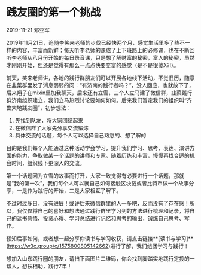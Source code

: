# 践友圈的第一个挑战

2019-11-21 邓亚军

2019年11月21日，追随李笑来老师的步伐已经快两个月，感觉生活里多了些不一样的内容，丰富而新鲜；每天听李老师的课成了上下班路上的必修课，也在不断回听李老师从八月份开始的每日录音课，只是想了解财富的秘密，富人的秘密，虽然才刚刚开始，但还是觉得有那么一点点快要变富的感觉（是不是很傻X?!）。

前天，笑来老师讲，各地的践行群朋友们可以开展各地线下活动，不觉旧历，随意在韭菜群里发了消息弱弱的问：“有济南的践行者吗？”，没人回应，也就放下了，后来翔子在mixin里加我聊天，后来还有立雪，三个人立马建了微信群，韭菜践行群济南组织建立，我们立马热烈讨论要如何如何。后来我们暂定我们的组织叫“齐鲁大地践友圈”，初步想法：

1. 先找到队友，将大家团结起来
2. 在微信群了大家先分享交流锻炼
3. 具体交流的话题，每个人可以选择自己熟悉的、想了解的

目的是我们每个人能通过这种活动学会学习，提升我们学习、思考、表达、演讲方面的能力，争取做某一个话题的讲师和专家。随着历练和丰富，慢慢再找合适的机会时间，组织线下更深入的交流。

第一个话题因为立雪的故事而打开，大家一致觉得有必要进行一个话题，那就是“我的第一次”，我们每个人可以就自己如何接触区块链或者比特币做一个故事分享，一是作为践行的开始，二是大家相互了解下。

不过时过多日，没有进展！或许后来微信群里的人一多吧，反而没有了存在感！所以，我仅仅将自己的喜好和想法通过践行群里学习到的方法进行梳理和记录，将自己的读书感悟、投资心得、学习总结进行记忆和思考的输出，锻炼自己思考、写作。

预知后事如何，或者想一起分享你读书与学习收获，请点击链接**[读书与学习]**(https://w3c.group/c/1575800805142662)进行了解，我们组团学习与践行！

想加入山东践行圈的朋友，请扫下面图片二维码，你会找到脚踏实地践行定投的一帮人，想扶相助，践行7年！